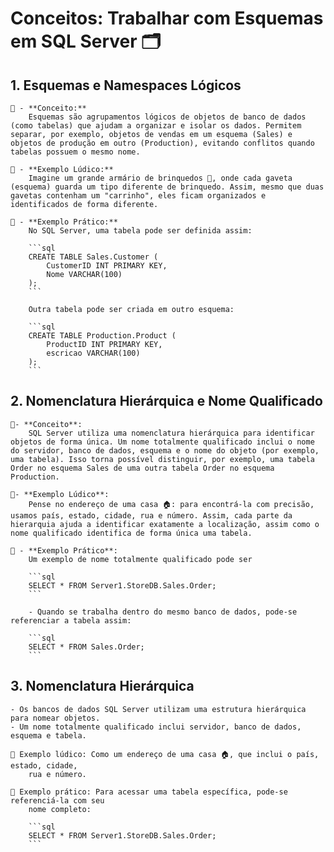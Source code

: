 # Conceitos: Trabalhar com Esquemas em SQL Server 🗂️

## 1. Esquemas e Namespaces Lógicos
    🔹 - **Conceito:**  
        Esquemas são agrupamentos lógicos de objetos de banco de dados (como tabelas) que ajudam a organizar e isolar os dados. Permitem separar, por exemplo, objetos de vendas em um esquema (Sales) e objetos de produção em outro (Production), evitando conflitos quando tabelas possuem o mesmo nome.
    
    🔹 - **Exemplo Lúdico:**  
        Imagine um grande armário de brinquedos 🎲, onde cada gaveta (esquema) guarda um tipo diferente de brinquedo. Assim, mesmo que duas gavetas contenham um "carrinho", eles ficam organizados e identificados de forma diferente.
    
    🔹 - **Exemplo Prático:**  
        No SQL Server, uma tabela pode ser definida assim:  

        ```sql
        CREATE TABLE Sales.Customer (
            CustomerID INT PRIMARY KEY,
            Nome VARCHAR(100)
        );
        ```

        Outra tabela pode ser criada em outro esquema:

        ```sql
        CREATE TABLE Production.Product (
            ProductID INT PRIMARY KEY,
            escricao VARCHAR(100)
        );
        ```

## 2. Nomenclatura Hierárquica e Nome Qualificado
    🔹- **Conceito**:
        SQL Server utiliza uma nomenclatura hierárquica para identificar objetos de forma única. Um nome totalmente qualificado inclui o nome do servidor, banco de dados, esquema e o nome do objeto (por exemplo, uma tabela). Isso torna possível distinguir, por exemplo, uma tabela Order no esquema Sales de uma outra tabela Order no esquema Production.

    🔹- **Exemplo Lúdico**:
        Pense no endereço de uma casa 🏠: para encontrá-la com precisão, usamos país, estado, cidade, rua e número. Assim, cada parte da hierarquia ajuda a identificar exatamente a localização, assim como o nome qualificado identifica de forma única uma tabela.

    🔹 - **Exemplo Prático**:
        Um exemplo de nome totalmente qualificado pode ser

        ```sql
        SELECT * FROM Server1.StoreDB.Sales.Order;
        ```

        - Quando se trabalha dentro do mesmo banco de dados, pode-se referenciar a tabela assim:

        ```sql
        SELECT * FROM Sales.Order;
        ```

## 3. Nomenclatura Hierárquica
    - Os bancos de dados SQL Server utilizam uma estrutura hierárquica para nomear objetos.
    - Um nome totalmente qualificado inclui servidor, banco de dados, esquema e tabela.
    
    🔹 Exemplo lúdico: Como um endereço de uma casa 🏠, que inclui o país, estado, cidade, 
        rua e número.

    🔹 Exemplo prático: Para acessar uma tabela específica, pode-se referenciá-la com seu 
        nome completo:

        ```sql
        SELECT * FROM Server1.StoreDB.Sales.Order;
        ```